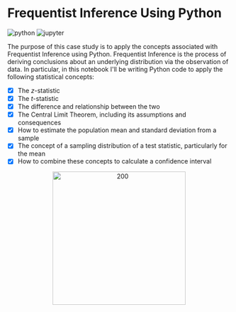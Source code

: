 # Frequentist Inference Using Python

![python](http://ForTheBadge.com/images/badges/made-with-python.svg)
![jupyter](https://img.shields.io/badge/Made%20with-Jupyter-orange?style=for-the-badge&logo=Jupyter)

The purpose of this case study is to apply the concepts associated with Frequentist Inference using Python. Frequentist Inference is the process of deriving conclusions about an underlying distribution via the observation of data. In particular, in this notebook I'll be writing Python code to apply the following statistical concepts:
 
- [x] The _z_-statistic
- [x] The _t_-statistic
- [x] The difference and relationship between the two
- [x] The Central Limit Theorem, including its assumptions and consequences
- [x] How to estimate the population mean and standard deviation from a sample
- [x] The concept of a sampling distribution of a test statistic, particularly for the mean
- [x] How to combine these concepts to calculate a confidence interval

<p align="center">
	<img src="https://miro.medium.com/max/1080/1*DduZ4juRGz9n_E8o-MbMWQ.png" alt="200" width="300"/>
</p>

